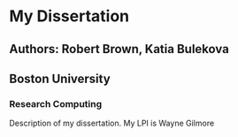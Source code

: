 # My Dissertation

## Authors: Robert Brown, Katia Bulekova
## Boston University
### Research Computing 

Description of my dissertation.
My LPI is Wayne Gilmore
